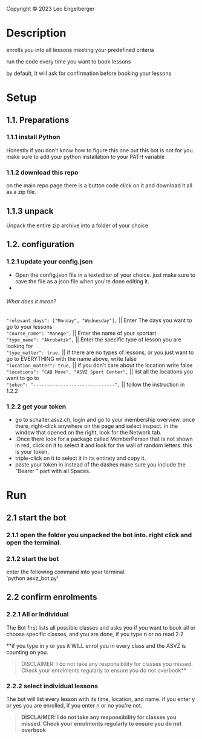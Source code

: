 Copyright © 2023 Leo Engelberger

# Description  
enrolls you into all lessons meeting your predefined criteria

run the code every time you want to book lessons

by default, it will ask for confirmation before booking your lessons


# Setup  
  
## 1.1. Preparations  
  
### 1.1.1 install Python  

Honestly if you don't know how to figure this one out this bot is not for you.  
make sure to add your python installation to your PATH variable  
  
### 1.1.2 download this repo  

on the main repo page there is a button code click on it and download it all as a zip file.  
  
## 1.1.3 unpack  

Unpack the entire zip archive into a folder of your choice  
  
## 1.2. configuration  
  
### 1.2.1 update your config.json  

- Open the config.json file in a texteditor of your choice. just make sure to save the file as a json file when you're done editing it.  
- 
###### What does it mean?  
  
`"relevant_days": ["Monday", "Wednesday"],` || Enter The days you want to go to your lessons  
`"course_name": "Manege",` || Enter the name of your sportart  
`"type_name": "Akrobatik",` || Enter the specific type of lesson you are looking for  
`"type_matter": true,` || if there are no types of lessons, or you just want to go to EVERYTHING with the name above, write false  
`"location_matter": true,` || if you don't care about the location write false  
`"locations": "CAB Move", "ASVZ Sport Center",` || list all the locations you want to go to  
`"token": "------------------------------",` || follow the instruction in 1.2.2  
  
### 1.2.2 get your token  

- go to schalter.asvz.ch, login and go to your membership overview. once there, right-click anywhere on the page and select inspect. in the window that opened on the right, look for the Network tab.  
- .Once there look for a package called MemberPerson that is not shown in red, click on it to select it and look for the wall of random letters. this is your token.  
- triple-click on it to select it in its entirety and copy it.  
- paste your token in instead of the dashes make sure you include the "Bearer " part with all Spaces.  
  
  
# Run  
## 2.1 start the bot  
  
  
### 2.1.1 open the folder you unpacked the bot into. right click and open the terminal.  
  
### 2.1.2 start the bot  

enter the following command into your terminal:  
'python asvz_bot.py'  
  
## 2.2 confirm enrolments  
  
### 2.2.1 All or Individual  

The Bot first lists all possible classes and asks you if you want to book all or choose specific classes, and you are done, if you type n or no read 2.2  

**if you type in y or yes it WILL enrol you in every class and the ASVZ is counting on you.  
> DISCLAIMER: I do not take any responsibility for classes you missed. Check your enrolments regularly to ensure you do not overbook**
  
### 2.2.2 select individual lessons  

The bot will list every lesson with its time, location, and name. if you enter y or yes you are enrolled, if you enter n or no you're not. 

> **DISCLAIMER: I do not take any responsibility for classes you missed. Check your enrolments regularly to ensure you do not overbook**
